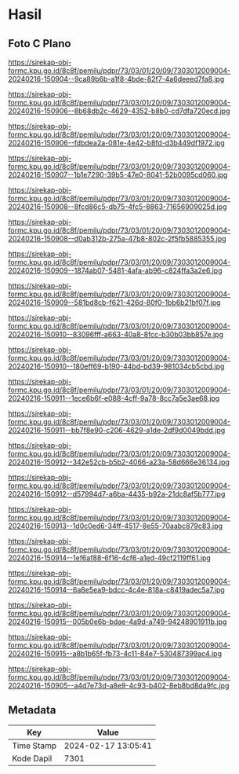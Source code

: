 # Hasil

## Foto C Plano

https://sirekap-obj-formc.kpu.go.id/8c8f/pemilu/pdpr/73/03/01/20/09/7303012009004-20240216-150904--9ca89b6b-a1f8-4bde-82f7-4a6deeed7fa8.jpg

https://sirekap-obj-formc.kpu.go.id/8c8f/pemilu/pdpr/73/03/01/20/09/7303012009004-20240216-150906--8b68db2c-4629-4352-b8b0-cd7dfa720ecd.jpg

https://sirekap-obj-formc.kpu.go.id/8c8f/pemilu/pdpr/73/03/01/20/09/7303012009004-20240216-150906--fdbdea2a-081e-4e42-b8fd-d3b449df1972.jpg

https://sirekap-obj-formc.kpu.go.id/8c8f/pemilu/pdpr/73/03/01/20/09/7303012009004-20240216-150907--1b1e7290-39b5-47e0-8041-52b0095cd060.jpg

https://sirekap-obj-formc.kpu.go.id/8c8f/pemilu/pdpr/73/03/01/20/09/7303012009004-20240216-150908--8fcd86c5-db75-4fc5-8863-71656909025d.jpg

https://sirekap-obj-formc.kpu.go.id/8c8f/pemilu/pdpr/73/03/01/20/09/7303012009004-20240216-150908--d0ab312b-275a-47b8-802c-2f5fb5885355.jpg

https://sirekap-obj-formc.kpu.go.id/8c8f/pemilu/pdpr/73/03/01/20/09/7303012009004-20240216-150909--1874ab07-5481-4afa-ab96-c824ffa3a2e6.jpg

https://sirekap-obj-formc.kpu.go.id/8c8f/pemilu/pdpr/73/03/01/20/09/7303012009004-20240216-150909--581bd8cb-f621-426d-80f0-1bb6b21bf07f.jpg

https://sirekap-obj-formc.kpu.go.id/8c8f/pemilu/pdpr/73/03/01/20/09/7303012009004-20240216-150910--83096fff-a663-40a8-8fcc-b30b03bb857e.jpg

https://sirekap-obj-formc.kpu.go.id/8c8f/pemilu/pdpr/73/03/01/20/09/7303012009004-20240216-150910--180eff69-b190-44bd-bd39-981034cb5cbd.jpg

https://sirekap-obj-formc.kpu.go.id/8c8f/pemilu/pdpr/73/03/01/20/09/7303012009004-20240216-150911--1ece6b6f-e088-4cff-9a78-8cc7a5e3ae68.jpg

https://sirekap-obj-formc.kpu.go.id/8c8f/pemilu/pdpr/73/03/01/20/09/7303012009004-20240216-150911--bb7f8e90-c206-4629-a1de-2df9d0049bdd.jpg

https://sirekap-obj-formc.kpu.go.id/8c8f/pemilu/pdpr/73/03/01/20/09/7303012009004-20240216-150912--342e52cb-b5b2-4066-a23a-58d666e36134.jpg

https://sirekap-obj-formc.kpu.go.id/8c8f/pemilu/pdpr/73/03/01/20/09/7303012009004-20240216-150912--d57994d7-a6ba-4435-b92a-21dc8af5b777.jpg

https://sirekap-obj-formc.kpu.go.id/8c8f/pemilu/pdpr/73/03/01/20/09/7303012009004-20240216-150913--1d0c0ed6-34ff-4517-8e55-70aabc879c83.jpg

https://sirekap-obj-formc.kpu.go.id/8c8f/pemilu/pdpr/73/03/01/20/09/7303012009004-20240216-150914--1ef6af88-6f16-4cf6-a1ed-49cf2119ff61.jpg

https://sirekap-obj-formc.kpu.go.id/8c8f/pemilu/pdpr/73/03/01/20/09/7303012009004-20240216-150914--6a8e5ea9-bdcc-4c4e-818a-c8419adec5a7.jpg

https://sirekap-obj-formc.kpu.go.id/8c8f/pemilu/pdpr/73/03/01/20/09/7303012009004-20240216-150915--005b0e6b-bdae-4a9d-a749-94248901911b.jpg

https://sirekap-obj-formc.kpu.go.id/8c8f/pemilu/pdpr/73/03/01/20/09/7303012009004-20240216-150915--a8b1b65f-fb73-4c11-84e7-530487399ac4.jpg

https://sirekap-obj-formc.kpu.go.id/8c8f/pemilu/pdpr/73/03/01/20/09/7303012009004-20240216-150905--a4d7e73d-a8e9-4c93-b402-8eb8bd8da9fc.jpg


## Metadata

| Key        | Value               |
| ---------- | ------------------- |
| Time Stamp | 2024-02-17 13:05:41 |
| Kode Dapil | 7301                |



